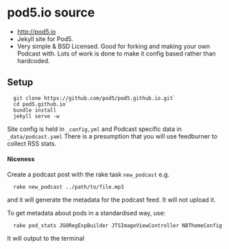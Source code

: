 # pod5.io source

* http://pod5.io
* Jekyll site for Pod5.
* Very simple & BSD Licensed. Good for forking and making your own Podcast with. Lots of work is done to make it config based rather than hardcoded.

## Setup

```
  git clone https://github.com/pod5/pod5.github.io.git`
  cd pod5.github.io`
  bundle install
  jekyll serve -w
```

Site config is held in `_config,yml` and Podcast specific data in `_data/podcast.yaml`
There is a presumption that you will use feedburner to collect RSS stats.

#### Niceness

Create a podcast post with the rake task `new_podcast` e.g.

```
  rake new_podcast ../path/to/file.mp3
```

and it will generate the metadata for the podcast feed. It will not upload it.

To get metadata about pods in a standardised way, use:

```
  rake pod_stats JGORegExpBuilder JTSImageViewController NBThemeConfig
```

It will output to the terminal
